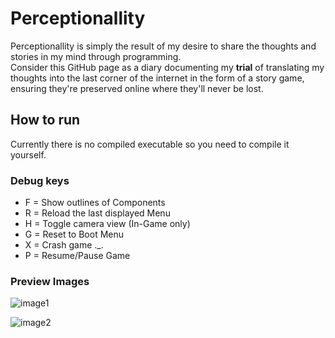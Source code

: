 # Perceptionallity

Perceptionallity is simply the result of my desire to share the thoughts and stories in my mind through programming.</br>
Consider this GitHub page as a diary documenting my **trial** of translating my thoughts into the last corner of the internet in the form of a story game, ensuring they're preserved online where they'll never be lost.

## How to run
Currently there is no compiled executable so you need to compile it yourself.
 </br>
### Debug keys
* F = Show outlines of Components
* R = Reload the last displayed Menu
* H = Toggle camera view (In-Game only)
* G = Reset to Boot Menu
* X = Crash game ._.
* P = Resume/Pause Game


### Preview Images

![image1](https://i.ibb.co/KrmfSPm/Screenshot-2024-06-19-090831.png)

![image2](https://i.ibb.co/z6h0DGD/Screenshot-2024-06-19-090935.png)
